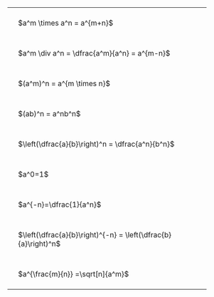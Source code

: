 #  
<br>
<style type="text/css">
#T_b7cae th.col_heading {
  text-align: left;
  font-size: 1em;
}
#T_b7cae td {
  text-align: left;
  font-size: 1em;
  padding: 1.5em;
}
#T_b7cae_row0_col0, #T_b7cae_row1_col0, #T_b7cae_row2_col0, #T_b7cae_row3_col0, #T_b7cae_row4_col0, #T_b7cae_row5_col0, #T_b7cae_row6_col0, #T_b7cae_row7_col0, #T_b7cae_row8_col0 {
  width: 400px;
  white-space: pre-wrap;
}
</style>
<table id="T_b7cae">
  <thead>
  </thead>
  <tbody>
    <tr>
      <td id="T_b7cae_row0_col0" class="data row0 col0" >$a^m \times a^n = a^{m+n}$</td>
    </tr>
    <tr>
      <td id="T_b7cae_row1_col0" class="data row1 col0" >$a^m \div a^n = \dfrac{a^m}{a^n} = a^{m-n}$</td>
    </tr>
    <tr>
      <td id="T_b7cae_row2_col0" class="data row2 col0" >$(a^m)^n = a^{m \times n}$</td>
    </tr>
    <tr>
      <td id="T_b7cae_row3_col0" class="data row3 col0" >$(ab)^n = a^nb^n$</td>
    </tr>
    <tr>
      <td id="T_b7cae_row4_col0" class="data row4 col0" >$\left(\dfrac{a}{b}\right)^n = \dfrac{a^n}{b^n}$</td>
    </tr>
    <tr>
      <td id="T_b7cae_row5_col0" class="data row5 col0" >$a^0=1$</td>
    </tr>
    <tr>
      <td id="T_b7cae_row6_col0" class="data row6 col0" >$a^{-n}=\dfrac{1}{a^n}$</td>
    </tr>
    <tr>
      <td id="T_b7cae_row7_col0" class="data row7 col0" >$\left(\dfrac{a}{b}\right)^{-n} = \left(\dfrac{b}{a}\right)^n$</td>
    </tr>
    <tr>
      <td id="T_b7cae_row8_col0" class="data row8 col0" >$a^{\frac{m}{n}} =\sqrt[n]{a^m}$</td>
    </tr>
  </tbody>
</table>
